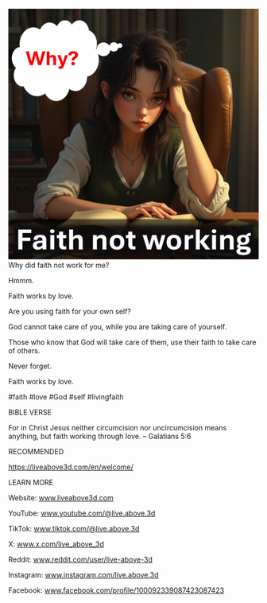 ![Video cover image](../cover.jpeg)
Why did faith not work for me?

Hmmm.

Faith works by love.

Are you using faith for your own self?

God cannot take care of you, while you are taking care of yourself.

Those who know that God will take care of them, use their faith to take care of others.

Never forget.

Faith works by love.

#faith #love #God #self #livingfaith


BIBLE VERSE

For in Christ Jesus neither circumcision nor uncircumcision means anything, but faith working through love. – Galatians 5:6


RECOMMENDED

https://liveabove3d.com/en/welcome/


LEARN MORE

Website: www.liveabove3d.com

YouTube: www.youtube.com/@live.above.3d

TikTok: www.tiktok.com/@live.above.3d

X: www.x.com/live_above_3d

Reddit: www.reddit.com/user/live-above-3d

Instagram: www.instagram.com/live.above.3d

Facebook: www.facebook.com/profile/100092339087423087423